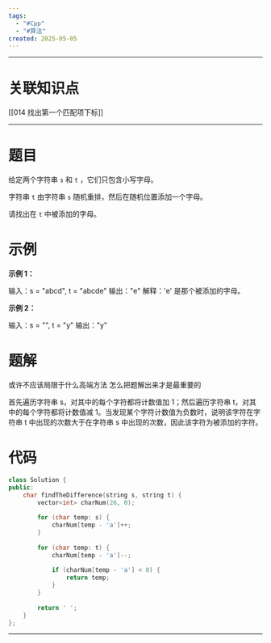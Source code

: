 ```yaml
---
tags:
  - "#Cpp"
  - "#算法"
created: 2025-05-05
---
```


---
# 关联知识点

[[014 找出第一个匹配项下标]]

---
# 题目

给定两个字符串 `s` 和 `t` ，它们只包含小写字母。

字符串 `t` 由字符串 `s` 随机重排，然后在随机位置添加一个字母。

请找出在 `t` 中被添加的字母。

# 示例

**示例 1：**

输入：s = "abcd", t = "abcde"
输出："e"
解释：'e' 是那个被添加的字母。

**示例 2：**

输入：s = "", t = "y"
输出："y"

# 题解

或许不应该局限于什么高端方法
怎么把题解出来才是最重要的

首先遍历字符串 s，对其中的每个字符都将计数值加 1；然后遍历字符串 t，对其中的每个字符都将计数值减 1。当发现某个字符计数值为负数时，说明该字符在字符串 t 中出现的次数大于在字符串 s 中出现的次数，因此该字符为被添加的字符。

# 代码

```C++
class Solution {  
public:  
    char findTheDifference(string s, string t) {  
        vector<int> charNum(26, 0);  
  
        for (char temp: s) {  
            charNum[temp - 'a']++;  
        }  
  
        for (char temp: t) {  
            charNum[temp - 'a']--;  
  
            if (charNum[temp - 'a'] < 0) {  
                return temp;  
            }  
        }  
  
        return ' ';  
    }  
};
```


---
